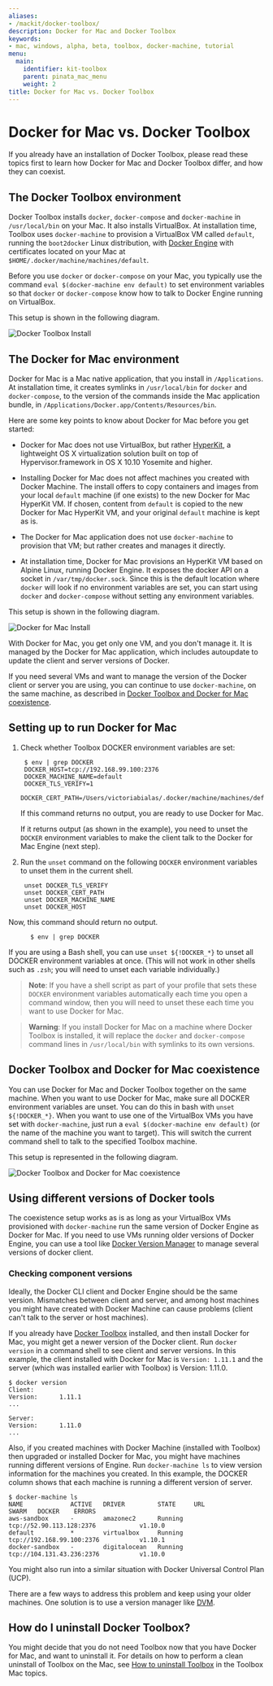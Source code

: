```yaml
---
aliases:
- /mackit/docker-toolbox/
description: Docker for Mac and Docker Toolbox
keywords:
- mac, windows, alpha, beta, toolbox, docker-machine, tutorial
menu:
  main:
    identifier: kit-toolbox
    parent: pinata_mac_menu
    weight: 2
title: Docker for Mac vs. Docker Toolbox
---
```


# Docker for Mac vs. Docker Toolbox

If you already have an installation of Docker Toolbox, please read these topics first to learn how Docker for Mac and Docker Toolbox differ, and how they can coexist.

## The Docker Toolbox environment

Docker Toolbox installs `docker`, `docker-compose` and `docker-machine` in `/usr/local/bin` on your Mac. It also installs VirtualBox. At installation time, Toolbox uses `docker-machine` to provision a VirtualBox VM called `default`, running the `boot2docker` Linux distribution, with  [Docker Engine](https://docs.docker.com/engine/) with certificates located on your Mac at `$HOME/.docker/machine/machines/default`.

Before you use `docker` or `docker-compose` on your Mac, you typically use the command `eval $(docker-machine env default)` to set environment variables so that `docker` or `docker-compose` know how to talk to Docker Engine running on VirtualBox.

This setup is shown in the following diagram.

![Docker Toolbox Install](images/toolbox-install.png)


## The Docker for Mac environment

Docker for Mac is a Mac native application, that you install in `/Applications`. At installation time, it creates symlinks in `/usr/local/bin` for `docker` and `docker-compose`, to the version of the commands inside the Mac application bundle, in `/Applications/Docker.app/Contents/Resources/bin`.

Here are some key points to know about Docker for Mac before you get started:

* Docker for Mac does not use VirtualBox, but rather <a href="https://github.com/docker/HyperKit/" target="_blank">HyperKit</a>, a lightweight OS X virtualization solution built on top of Hypervisor.framework in OS X 10.10 Yosemite and higher.

* Installing Docker for Mac does not affect machines you created with Docker Machine. The install offers to copy containers and images from your local `default` machine (if one exists) to the new Docker for Mac HyperKit VM. If chosen, content from `default` is copied to the new Docker for Mac HyperKit VM, and your original `default` machine is kept as is.

* The Docker for Mac application does not use `docker-machine` to provision that VM; but rather creates and manages it directly.

* At installation time, Docker for Mac provisions an HyperKit VM based on Alpine Linux, running Docker Engine. It exposes the docker API on a socket in `/var/tmp/docker.sock`. Since this is the default location where `docker` will look if no environment variables are set, you can start using `docker` and `docker-compose` without setting any environment variables.

This setup is shown in the following diagram.

![Docker for Mac Install](images/docker-for-mac-install.png)

With Docker for Mac, you get only one VM, and you don't manage it. It is managed by the Docker for Mac application, which includes autoupdate to update the client and server versions of Docker.

If you need several VMs and want to manage the version of the Docker client or server you are using, you can continue to use `docker-machine`, on the same machine, as described in [Docker Toolbox and Docker for Mac coexistence](docker-toolbox.md#docker-toolbox-and-docker-for-mac-coexistence).


## Setting up to run Docker for Mac

1. Check whether Toolbox DOCKER environment variables are set:

        $ env | grep DOCKER
        DOCKER_HOST=tcp://192.168.99.100:2376
        DOCKER_MACHINE_NAME=default
        DOCKER_TLS_VERIFY=1
        DOCKER_CERT_PATH=/Users/victoriabialas/.docker/machine/machines/default

    If this command returns no output, you are ready to use Docker for Mac.

    If it returns output (as shown in the example), you need to unset the `DOCKER` environment variables to make the client talk to the Docker for Mac Engine (next step).

2. Run the `unset` command on the following `DOCKER` environment variables to unset them in the current shell.

        unset DOCKER_TLS_VERIFY
        unset DOCKER_CERT_PATH
        unset DOCKER_MACHINE_NAME
        unset DOCKER_HOST

  Now, this command should return no output.

          $ env | grep DOCKER

  If you are using a Bash shell, you can use `unset ${!DOCKER_*}` to unset all DOCKER environment variables at once. (This will not work in other shells such as `.zsh`; you will need to unset each variable individually.)

>**Note**: If you have a shell script as part of your profile that sets these `DOCKER` environment variables automatically each time you open a command window, then you will need to unset these each time you want to use Docker for Mac.

> **Warning**: If you install Docker for Mac on a machine where Docker Toolbox is installed, it will replace the `docker` and `docker-compose` command lines in `/usr/local/bin` with symlinks to its own versions.


## Docker Toolbox and Docker for Mac coexistence

You can use Docker for Mac and Docker Toolbox together on the same machine. When you want to use Docker for Mac, make sure all DOCKER environment variables are unset. You can do this in bash with `unset ${!DOCKER_*}`. When you want to use one of the VirtualBox VMs you have set with `docker-machine`, just run a `eval $(docker-machine env default)` (or the name of the machine you want to target). This will switch the current command shell to talk to the specified Toolbox machine.

This setup is represented in the following diagram.

![Docker Toolbox and Docker for Mac coexistence](images/docker-for-mac-and-toolbox.png)


## Using different versions of Docker tools

The coexistence setup works as is as long as your VirtualBox VMs provisioned with `docker-machine` run the same version of Docker Engine as Docker for Mac. If you need to use VMs running older versions of Docker Engine, you can use a tool like <a href="https://github.com/getcarina/dvm" target="_blank">Docker Version Manager</a> to manage several versions of docker client.


### Checking component versions

Ideally, the Docker CLI client and Docker Engine should be the same version. Mismatches between client and server, and among host machines you might have created with Docker Machine can cause problems (client can't talk to the server or host machines).

If you already have <a href="https://docs.docker.com/toolbox/overview/" target="_blank">Docker Toolbox</a> installed, and then install Docker for Mac, you might get a newer version of the Docker client. Run `docker version` in a command shell to see client and server versions. In this example, the client installed with Docker for Mac is `Version: 1.11.1` and the server (which was installed earlier with Toolbox) is Version: 1.11.0.

    $ docker version
    Client:
    Version:      1.11.1
    ...

    Server:
    Version:      1.11.0
    ...

Also, if you created machines with Docker Machine (installed with Toolbox) then upgraded or installed Docker for Mac, you might have machines running different versions of Engine. Run `docker-machine ls` to view version information for the machines you created. In this example, the DOCKER column shows that each machine is running a different version of server.

    $ docker-machine ls
    NAME             ACTIVE   DRIVER         STATE     URL                         SWARM   DOCKER    ERRORS
    aws-sandbox      -        amazonec2      Running   tcp://52.90.113.128:2376            v1.10.0
    default          *        virtualbox     Running   tcp://192.168.99.100:2376           v1.10.1
    docker-sandbox   -        digitalocean   Running   tcp://104.131.43.236:2376           v1.10.0

You might also run into a similar situation with Docker Universal Control Plan (UCP).

There are a few ways to address this problem and keep using your older machines. One solution is to use a version manager like <a href="https://github.com/getcarina/dvm" target="_blank">DVM</a>.

## How do I uninstall Docker Toolbox?

You might decide that you do not need Toolbox now that you have Docker for Mac,
and want to uninstall it. For details on how to perform a clean uninstall of
Toolbox on the Mac, see [How to uninstall
Toolbox](/toolbox/toolbox_install_mac.md#how-to-uninstall-toolbox) in the
Toolbox Mac topics.
